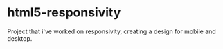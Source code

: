 # html5-responsivity
Project that i've worked on responsivity, creating a design for mobile and desktop.
